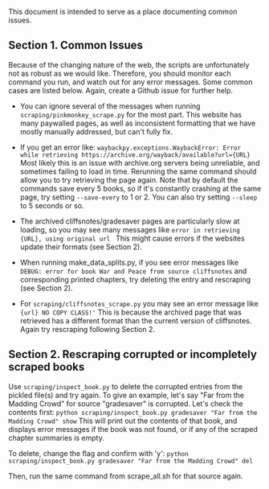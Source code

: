 This document is intended to serve as a place documenting common issues.

## Section 1. Common Issues
Because of the changing nature of the web, the scripts are unfortunately not as robust as we would like. Therefore, you should monitor each command you run, and watch out for any error messages. Some common cases are listed below. Again, create a Github issue for further help.

* You can ignore several of the messages when running `scraping/pinkmonkey_scrape.py` for the most part. This website has many paywalled pages, as well as inconsistent formatting that we have mostly manually addressed, but can't fully fix.


* If you get an error like:
```waybackpy.exceptions.WaybackError: Error while retrieving https://archive.org/wayback/available?url={URL}```
Most likely this is an issue with archive.org servers being unreliable, and sometimes failing to load in time. Rerunning the same command should allow you to try retrieving the page again. Note that by default the commands save every 5 books, so if it's constantly crashing at the same page, try setting `--save-every` to 1 or 2. You can also try setting `--sleep` to 5 seconds or so.

* The archived cliffsnotes/gradesaver pages are particularly slow at loading, so you may see many messages like
```error in retrieving {URL}, using original url ```
This might cause errors if the websites update their formats (see Section 2).

* When running make_data_splits.py, if you see error messages like
```DEBUG: error for book War and Peace from source cliffsnotes```
and corresponding printed chapters, try deleting the entry and rescraping (see Section 2).

* For `scraping/cliffsnotes_scrape.py` you may see an error message like
```{url} NO COPY CLASS!'```
This is because the archived page that was retrieved has a different format than the current version of cliffsnotes. Again try rescraping following Section 2.

## Section 2. Rescraping corrupted or incompletely scraped books
Use `scraping/inspect_book.py` to delete the corrupted entries from the pickled file(s) and try again. To give an example, let's say "Far from the Madding Crowd" for source "gradesaver" is corrupted. Let's check the contents first:
```python scraping/inspect_book.py gradesaver "Far from the Madding Crowd" show```
This will print out the contents of that book, and displays error messages if the book was not found, or if any of the scraped chapter summaries is empty.

To delete, change the flag and confirm with 'y':
```python scraping/inspect_book.py gradesaver "Far from the Madding Crowd" del```

Then, run the same command from scrape_all.sh for that source again.
